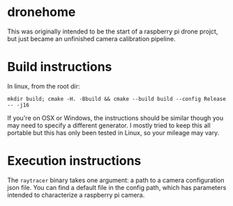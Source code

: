 # dronehome
This was originally intended to be the start of a raspberry pi drone projct, but just became an unfinished camera calibration pipeline.

# Build instructions

In linux, from the root dir:

`mkdir build; cmake -H. -Bbuild && cmake --build build --config Release -- -j16`

If you're on OSX or Windows, the instructions should be similar though you may need to specify a different generator. I mostly tried to keep this all portable but this has only been tested in Linux, so your mileage may vary.

# Execution instructions

The `raytracer` binary takes one argument: a path to a camera configuration json file. You can find a default file in the config path, which has parameters intended to characterize a raspberry pi camera.
